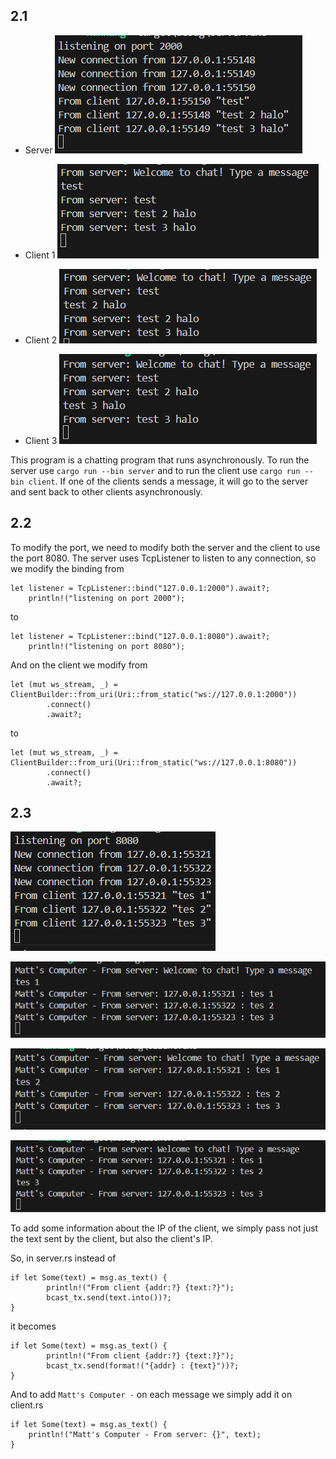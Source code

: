 ## 2.1

- Server
![alt text](2.1.1.png)


- Client 1
![alt text](2.1.2.png)

- Client 2
 ![alt text](2.1.3.png)

- Client 3
 ![alt text](2.1.4.png)

This program is a chatting program that runs asynchronously. To run the server use `cargo run --bin server` and to run the client use `cargo run --bin client`. If one of the clients sends a message, it will go to the server and sent back to other clients asynchronously.

## 2.2

To modify the port, we need to modify both the server and the client to use the port 8080. The server uses TcpListener to listen to any connection, so we modify the binding from 

```    
let listener = TcpListener::bind("127.0.0.1:2000").await?;
    println!("listening on port 2000");
```

to

```    
let listener = TcpListener::bind("127.0.0.1:8080").await?;
    println!("listening on port 8080");
```

And on the client we modify from

```
let (mut ws_stream, _) = ClientBuilder::from_uri(Uri::from_static("ws://127.0.0.1:2000"))
        .connect()
        .await?;
```

to 

```
let (mut ws_stream, _) = ClientBuilder::from_uri(Uri::from_static("ws://127.0.0.1:8080"))
        .connect()
        .await?;
```

## 2.3

![alt text](2.3.1.png)

![alt text](2.3.2.png)

![alt text](2.3.3.png)

![alt text](2.3.4.png)

To add some information about the IP of the client, we simply pass not just the text sent by the client, but also the client's IP.

So, in server.rs instead of 

```
if let Some(text) = msg.as_text() {
        println!("From client {addr:?} {text:?}");
        bcast_tx.send(text.into())?;
}
```

it becomes 

```
if let Some(text) = msg.as_text() {
        println!("From client {addr:?} {text:?}");
        bcast_tx.send(format!("{addr} : {text}"))?;
}
```

And to add `Matt's Computer -` on each message we simply add it on client.rs

```
if let Some(text) = msg.as_text() {
    println!("Matt's Computer - From server: {}", text);
}
``` 